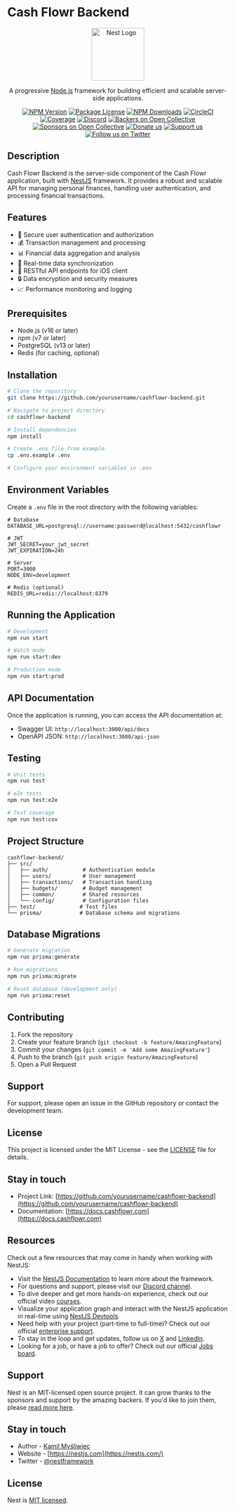 # Cash Flowr Backend

<p align="center">
  <a href="http://nestjs.com/" target="blank"><img src="https://nestjs.com/img/logo-small.svg" width="120" alt="Nest Logo" /></a>
</p>

[circleci-image]: https://img.shields.io/circleci/build/github/nestjs/nest/master?token=abc123def456
[circleci-url]: https://circleci.com/gh/nestjs/nest

  <p align="center">A progressive <a href="http://nodejs.org" target="_blank">Node.js</a> framework for building efficient and scalable server-side applications.</p>
    <p align="center">
<a href="https://www.npmjs.com/~nestjscore" target="_blank"><img src="https://img.shields.io/npm/v/@nestjs/core.svg" alt="NPM Version" /></a>
<a href="https://www.npmjs.com/~nestjscore" target="_blank"><img src="https://img.shields.io/npm/l/@nestjs/core.svg" alt="Package License" /></a>
<a href="https://www.npmjs.com/~nestjscore" target="_blank"><img src="https://img.shields.io/npm/dm/@nestjs/common.svg" alt="NPM Downloads" /></a>
<a href="https://circleci.com/gh/nestjs/nest" target="_blank"><img src="https://img.shields.io/circleci/build/github/nestjs/nest/master" alt="CircleCI" /></a>
<a href="https://coveralls.io/github/nestjs/nest?branch=master" target="_blank"><img src="https://coveralls.io/repos/github/nestjs/nest/badge.svg?branch=master#9" alt="Coverage" /></a>
<a href="https://discord.gg/G7Qnnhy" target="_blank"><img src="https://img.shields.io/badge/discord-online-brightgreen.svg" alt="Discord"/></a>
<a href="https://opencollective.com/nest#backer" target="_blank"><img src="https://opencollective.com/nest/backers/badge.svg" alt="Backers on Open Collective" /></a>
<a href="https://opencollective.com/nest#sponsor" target="_blank"><img src="https://opencollective.com/nest/sponsors/badge.svg" alt="Sponsors on Open Collective" /></a>
  <a href="https://paypal.me/kamilmysliwiec" target="_blank"><img src="https://img.shields.io/badge/Donate-PayPal-ff3f59.svg" alt="Donate us"/></a>
    <a href="https://opencollective.com/nest#sponsor"  target="_blank"><img src="https://img.shields.io/badge/Support%20us-Open%20Collective-41B883.svg" alt="Support us"></a>
  <a href="https://twitter.com/nestframework" target="_blank"><img src="https://img.shields.io/twitter/follow/nestframework.svg?style=social&label=Follow" alt="Follow us on Twitter"></a>
</p>
  <!--[![Backers on Open Collective](https://opencollective.com/nest/backers/badge.svg)](https://opencollective.com/nest#backer)
  [![Sponsors on Open Collective](https://opencollective.com/nest/sponsors/badge.svg)](https://opencollective.com/nest#sponsor)-->

## Description

Cash Flowr Backend is the server-side component of the Cash Flowr application, built with [NestJS](https://github.com/nestjs/nest) framework. It provides a robust and scalable API for managing personal finances, handling user authentication, and processing financial transactions.

## Features

- 🔐 Secure user authentication and authorization
- 💰 Transaction management and processing
- 📊 Financial data aggregation and analysis
- 🔄 Real-time data synchronization
- 📱 RESTful API endpoints for iOS client
- 🔒 Data encryption and security measures
- 📈 Performance monitoring and logging

## Prerequisites

- Node.js (v16 or later)
- npm (v7 or later)
- PostgreSQL (v13 or later)
- Redis (for caching, optional)

## Installation

```bash
# Clone the repository
git clone https://github.com/yourusername/cashflowr-backend.git

# Navigate to project directory
cd cashflowr-backend

# Install dependencies
npm install

# Create .env file from example
cp .env.example .env

# Configure your environment variables in .env
```

## Environment Variables

Create a `.env` file in the root directory with the following variables:

```env
# Database
DATABASE_URL=postgresql://username:password@localhost:5432/cashflowr

# JWT
JWT_SECRET=your_jwt_secret
JWT_EXPIRATION=24h

# Server
PORT=3000
NODE_ENV=development

# Redis (optional)
REDIS_URL=redis://localhost:6379
```

## Running the Application

```bash
# Development
npm run start

# Watch mode
npm run start:dev

# Production mode
npm run start:prod
```

## API Documentation

Once the application is running, you can access the API documentation at:
- Swagger UI: `http://localhost:3000/api/docs`
- OpenAPI JSON: `http://localhost:3000/api-json`

## Testing

```bash
# Unit tests
npm run test

# e2e tests
npm run test:e2e

# Test coverage
npm run test:cov
```

## Project Structure

```
cashflowr-backend/
├── src/
│   ├── auth/           # Authentication module
│   ├── users/          # User management
│   ├── transactions/   # Transaction handling
│   ├── budgets/        # Budget management
│   ├── common/         # Shared resources
│   └── config/         # Configuration files
├── test/              # Test files
└── prisma/            # Database schema and migrations
```

## Database Migrations

```bash
# Generate migration
npm run prisma:generate

# Run migrations
npm run prisma:migrate

# Reset database (development only)
npm run prisma:reset
```

## Contributing

1. Fork the repository
2. Create your feature branch (`git checkout -b feature/AmazingFeature`)
3. Commit your changes (`git commit -m 'Add some AmazingFeature'`)
4. Push to the branch (`git push origin feature/AmazingFeature`)
5. Open a Pull Request

## Support

For support, please open an issue in the GitHub repository or contact the development team.

## License

This project is licensed under the MIT License - see the [LICENSE](LICENSE) file for details.

## Stay in touch

- Project Link: [https://github.com/yourusername/cashflowr-backend](https://github.com/yourusername/cashflowr-backend)
- Documentation: [https://docs.cashflowr.com](https://docs.cashflowr.com)

## Resources

Check out a few resources that may come in handy when working with NestJS:

- Visit the [NestJS Documentation](https://docs.nestjs.com) to learn more about the framework.
- For questions and support, please visit our [Discord channel](https://discord.gg/G7Qnnhy).
- To dive deeper and get more hands-on experience, check out our official video [courses](https://courses.nestjs.com/).
- Visualize your application graph and interact with the NestJS application in real-time using [NestJS Devtools](https://devtools.nestjs.com).
- Need help with your project (part-time to full-time)? Check out our official [enterprise support](https://enterprise.nestjs.com).
- To stay in the loop and get updates, follow us on [X](https://x.com/nestframework) and [LinkedIn](https://linkedin.com/company/nestjs).
- Looking for a job, or have a job to offer? Check out our official [Jobs board](https://jobs.nestjs.com).

## Support

Nest is an MIT-licensed open source project. It can grow thanks to the sponsors and support by the amazing backers. If you'd like to join them, please [read more here](https://docs.nestjs.com/support).

## Stay in touch

- Author - [Kamil Myśliwiec](https://twitter.com/kammysliwiec)
- Website - [https://nestjs.com](https://nestjs.com/)
- Twitter - [@nestframework](https://twitter.com/nestframework)

## License

Nest is [MIT licensed](https://github.com/nestjs/nest/blob/master/LICENSE).
